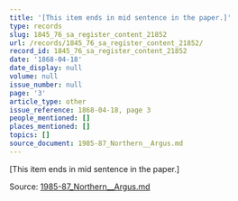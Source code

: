 ```yaml
---
title: '[This item ends in mid sentence in the paper.]'
type: records
slug: 1845_76_sa_register_content_21852
url: /records/1845_76_sa_register_content_21852/
record_id: 1845_76_sa_register_content_21852
date: '1868-04-18'
date_display: null
volume: null
issue_number: null
page: '3'
article_type: other
issue_reference: 1868-04-18, page 3
people_mentioned: []
places_mentioned: []
topics: []
source_document: 1985-87_Northern__Argus.md
---
```


[This item ends in mid sentence in the paper.]

Source: [1985-87_Northern__Argus.md](/downloads/markdown/1985-87_Northern__Argus.md)
